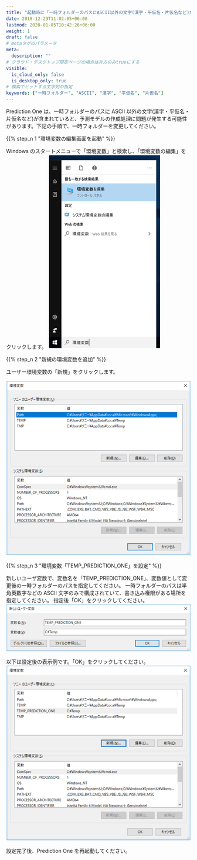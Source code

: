 ```yaml
---
title: "起動時に「一時フォルダーのパスにASCII以外の文字(漢字・平仮名・片仮名など)が含まれているため、予測モデルの作成処理に問題が発生する可能性があります。一時フォルダーを変更してから、 Prediction Oneを再起動してください。」というエラーが表示されたが、どのように一時フォルダーを変更すれば良いか？"
date: 2018-12-29T11:02:05+06:00
lastmod: 2020-01-05T10:42:26+06:00
weight: 1
draft: false
# metaタグのパラメータ
meta:
  description: ""
# クラウド・デスクトップ限定ページの場合は片方のみtrueにする
visible:
  is_cloud_only: false
  is_desktop_only: true
# 検索でヒットする文字列の指定
keywords: ["一時フォルダー", "ASCII", "漢字", "平仮名", "片仮名"]
---
```


Prediction One は、一時フォルダーのパスに ASCII 以外の文字(漢字・平仮名・片仮名など)が含まれていると、予測モデルの作成処理に問題が発生する可能性があります。下記の手順で、一時フォルダーを変更してください。

{{% step_n 1 "環境変数の編集画面を起動" %}}

Windows のスタートメニューで「環境変数」と検索し、「環境変数の編集」をクリックします。
![環境変数の編集](../../img/t_slide18.png)

{{% step_n 2 "新規の環境変数を追加" %}}

ユーザー環境変数の「新規」をクリックします。

![新規の環境変数を追加](../../img/t_slide19.png)

{{% step_n 3 "環境変数「TEMP_PREDICTION_ONE」を設定" %}}

新しいユーザ変数で、変数名を「TEMP_PREDICTION_ONE」、変数値として変更後の一時フォルダーのパスを指定してください。
一時フォルダーのパスは半角英数字などの ASCII 文字のみで構成されていて、書き込み権限がある場所を指定してください。
指定後「OK」をクリックしてください。
![環境変数の設定](../../img/t_slide20.png)

以下は設定後の表示例です。「OK」をクリックしてください。
![設定後の表示例](../../img/t_slide21.png)

設定完了後、Prediction One を再起動してください。
